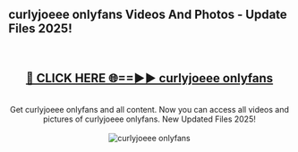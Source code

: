 <h2>curlyjoeee onlyfans Videos And Photos - Update Files 2025!</h2>
<br>
<div align="center">
<h2><a href="https://linkcuts.com/hfmhzwbr" rel="nofollow">🔴 CLICK HERE 🌐==►► curlyjoeee onlyfans</a></h2>
<br>
Get curlyjoeee onlyfans and all content. Now you can access all videos and pictures of curlyjoeee onlyfans. New Updated Files 2025!
<br>
<br>
<a href="https://linkcuts.com/hfmhzwbr" rel="nofollow" data-target="animated-image.originalLink"><img src="https://i.ibb.co.com/WyWwxjT/player-gif2.gif" alt="curlyjoeee onlyfans" style="max-width: 100%; display: inline-block;" data-target="animated-image.originalImage"></a>
</div>
<br>